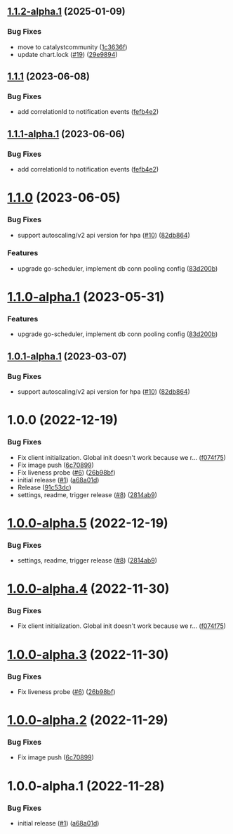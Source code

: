 ## [1.1.2-alpha.1](https://github.com/catalystcommunity/chart-go-notifications/compare/v1.1.1...v1.1.2-alpha.1) (2025-01-09)


### Bug Fixes

* move to catalystcommunity ([1c3636f](https://github.com/catalystcommunity/chart-go-notifications/commit/1c3636f9db7d6b9b408e98137a991a66943d255b))
* update chart.lock ([#19](https://github.com/catalystcommunity/chart-go-notifications/issues/19)) ([29e9894](https://github.com/catalystcommunity/chart-go-notifications/commit/29e9894cc4bce1117ecf71685a5a31f34ffc6aa9))

## [1.1.1](https://github.com/catalystcommunity/chart-go-notifications/compare/v1.1.0...v1.1.1) (2023-06-08)


### Bug Fixes

* add correlationId to notification events ([fefb4e2](https://github.com/catalystcommunity/chart-go-notifications/commit/fefb4e22d2d95a26e1740969107ba0de14cb8402))

## [1.1.1-alpha.1](https://github.com/catalystcommunity/chart-go-notifications/compare/v1.1.0...v1.1.1-alpha.1) (2023-06-06)


### Bug Fixes

* add correlationId to notification events ([fefb4e2](https://github.com/catalystcommunity/chart-go-notifications/commit/fefb4e22d2d95a26e1740969107ba0de14cb8402))

# [1.1.0](https://github.com/catalystcommunity/chart-go-notifications/compare/v1.0.0...v1.1.0) (2023-06-05)


### Bug Fixes

* support autoscaling/v2 api version for hpa ([#10](https://github.com/catalystcommunity/chart-go-notifications/issues/10)) ([82db864](https://github.com/catalystcommunity/chart-go-notifications/commit/82db864dfc37c480578237ffd7424b237101502a))


### Features

* upgrade go-scheduler, implement db conn pooling config ([83d200b](https://github.com/catalystcommunity/chart-go-notifications/commit/83d200b5ffe0b8a0a42b4b8f805dfccb7f15692e))

# [1.1.0-alpha.1](https://github.com/catalystcommunity/chart-go-notifications/compare/v1.0.1-alpha.1...v1.1.0-alpha.1) (2023-05-31)


### Features

* upgrade go-scheduler, implement db conn pooling config ([83d200b](https://github.com/catalystcommunity/chart-go-notifications/commit/83d200b5ffe0b8a0a42b4b8f805dfccb7f15692e))

## [1.0.1-alpha.1](https://github.com/catalystcommunity/chart-go-notifications/compare/v1.0.0...v1.0.1-alpha.1) (2023-03-07)


### Bug Fixes

* support autoscaling/v2 api version for hpa ([#10](https://github.com/catalystcommunity/chart-go-notifications/issues/10)) ([82db864](https://github.com/catalystcommunity/chart-go-notifications/commit/82db864dfc37c480578237ffd7424b237101502a))

# 1.0.0 (2022-12-19)


### Bug Fixes

* Fix client initialization. Global init doesn't work because we r… ([f074f75](https://github.com/catalystcommunity/chart-go-notifications/commit/f074f75102d3ca901d48bd5554e922c1e066d596))
* Fix image push ([6c70899](https://github.com/catalystcommunity/chart-go-notifications/commit/6c7089947ca832948e86f38e7eeed6489e57c670))
* Fix liveness probe ([#6](https://github.com/catalystcommunity/chart-go-notifications/issues/6)) ([26b98bf](https://github.com/catalystcommunity/chart-go-notifications/commit/26b98bf33738d3cd73fa225a980abc73279d87ff))
* initial release ([#1](https://github.com/catalystcommunity/chart-go-notifications/issues/1)) ([a68a01d](https://github.com/catalystcommunity/chart-go-notifications/commit/a68a01d73521e6865cda88137f316c244a2e5b62))
* Release ([91c53dc](https://github.com/catalystcommunity/chart-go-notifications/commit/91c53dcfcd314191c380da42242615fd15666fad))
* settings, readme, trigger release ([#8](https://github.com/catalystcommunity/chart-go-notifications/issues/8)) ([2814ab9](https://github.com/catalystcommunity/chart-go-notifications/commit/2814ab9b29cb303a62e39cc4e6a9009def1eb172))

# [1.0.0-alpha.5](https://github.com/catalystcommunity/chart-go-notifications/compare/v1.0.0-alpha.4...v1.0.0-alpha.5) (2022-12-19)


### Bug Fixes

* settings, readme, trigger release ([#8](https://github.com/catalystcommunity/chart-go-notifications/issues/8)) ([2814ab9](https://github.com/catalystcommunity/chart-go-notifications/commit/2814ab9b29cb303a62e39cc4e6a9009def1eb172))

# [1.0.0-alpha.4](https://github.com/catalystcommunity/chart-go-notifications/compare/v1.0.0-alpha.3...v1.0.0-alpha.4) (2022-11-30)


### Bug Fixes

* Fix client initialization. Global init doesn't work because we r… ([f074f75](https://github.com/catalystcommunity/chart-go-notifications/commit/f074f75102d3ca901d48bd5554e922c1e066d596))

# [1.0.0-alpha.3](https://github.com/catalystcommunity/chart-go-notifications/compare/v1.0.0-alpha.2...v1.0.0-alpha.3) (2022-11-30)


### Bug Fixes

* Fix liveness probe ([#6](https://github.com/catalystcommunity/chart-go-notifications/issues/6)) ([26b98bf](https://github.com/catalystcommunity/chart-go-notifications/commit/26b98bf33738d3cd73fa225a980abc73279d87ff))

# [1.0.0-alpha.2](https://github.com/catalystcommunity/chart-go-notifications/compare/v1.0.0-alpha.1...v1.0.0-alpha.2) (2022-11-29)


### Bug Fixes

* Fix image push ([6c70899](https://github.com/catalystcommunity/chart-go-notifications/commit/6c7089947ca832948e86f38e7eeed6489e57c670))

# 1.0.0-alpha.1 (2022-11-28)


### Bug Fixes

* initial release ([#1](https://github.com/catalystcommunity/chart-go-notifications/issues/1)) ([a68a01d](https://github.com/catalystcommunity/chart-go-notifications/commit/a68a01d73521e6865cda88137f316c244a2e5b62))
